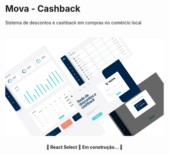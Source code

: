 <h1>Mova - Cashback</h1>
<p>Sistema de descontos e cashback em compras no comércio local</p>

<h1 align="center">
  <img alt="mova" title="#Mova - Cashback" src="./assets/banner.png" />
</h1>

<h4 align="center"> 
	🚧  React Select 🚀 Em construção...  🚧
</h4>
